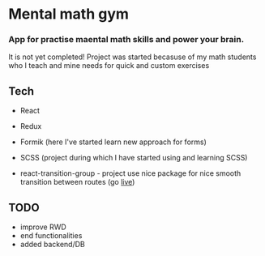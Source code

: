 # Mental math gym

### App for practise maental math skills and power your brain. 

It is not yet completed! Project was started becasuse of my math students who I teach and mine needs for quick and custom exercises



## Tech

- React
- Redux
- Formik (here I've started learn new approach for forms)
- SCSS (project during which I have started using and learning SCSS)

- react-transition-group - project use nice package for nice smooth transition between routes (go [live](http://mental-math-gym.surge.sh))

## TODO

- improve RWD
- end functionalities
- added backend/DB
